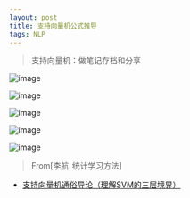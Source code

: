 ```yaml
---
layout: post
title: 支持向量机公式推导
tags: NLP
---
```

> 支持向量机：做笔记存档和分享

![image](http://upyun.midnight2104.com/blog/2019_5_6/1.jpg)

![image](http://upyun.midnight2104.com/blog/2019_5_6/2.jpg)

![image](http://upyun.midnight2104.com/blog/2019_5_6/3.jpg)

![image](http://upyun.midnight2104.com/blog/2019_5_6/4.jpg)

![image](http://upyun.midnight2104.com/blog/2019_5_6/5.jpg)

> From[李航_统计学习方法]

- [支持向量机通俗导论（理解SVM的三层境界）](https://blog.csdn.net/v_JULY_v/article/details/7624837)